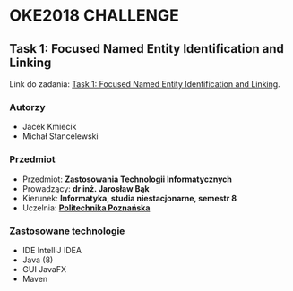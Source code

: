 # OKE2018 CHALLENGE 

## Task 1: Focused Named Entity Identification and Linking
Link do zadania: [Task 1: Focused Named Entity Identification and Linking](https://project-hobbit.eu/challenges/oke2018-challenge-eswc-2018/tasks/#task1).

### Autorzy
- Jacek Kmiecik
- Michał Stancelewski
 
### Przedmiot
- Przedmiot: **Zastosowania Technologii Informatycznych** 
- Prowadzący: **dr inż. Jarosław Bąk** 
- Kierunek: **Informatyka, studia niestacjonarne, semestr 8** 
- Uczelnia: **[Politechnika Poznańska](https://put.poznan.pl/)** 

### Zastosowane technologie
- IDE IntelliJ IDEA
- Java (8)
- GUI JavaFX
- Maven
